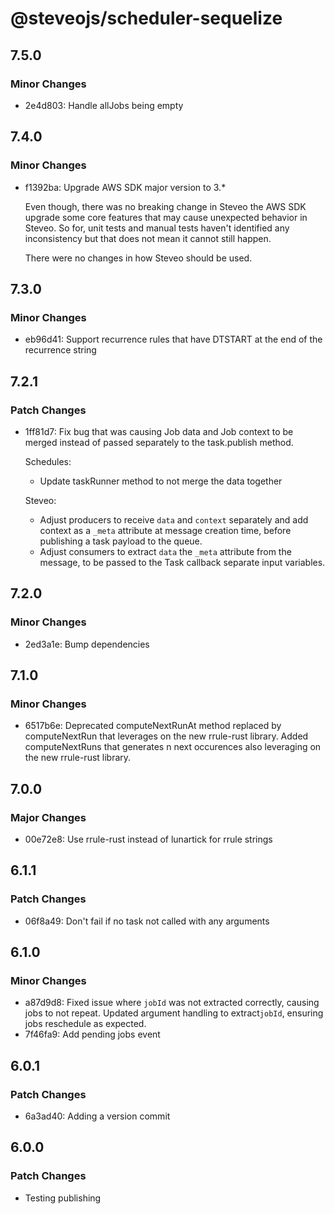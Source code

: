 # @steveojs/scheduler-sequelize

## 7.5.0

### Minor Changes

- 2e4d803: Handle allJobs being empty

## 7.4.0

### Minor Changes

- f1392ba: Upgrade AWS SDK major version to 3.\*

  Even though, there was no breaking change in Steveo the AWS SDK upgrade some core features that may cause unexpected
  behavior in Steveo. So for, unit tests and manual tests haven't identified any inconsistency but that does not mean it
  cannot still happen.

  There were no changes in how Steveo should be used.

## 7.3.0

### Minor Changes

- eb96d41: Support recurrence rules that have DTSTART at the end of the recurrence string

## 7.2.1

### Patch Changes

- 1ff81d7: Fix bug that was causing Job data and Job context to be merged instead of
  passed separately to the task.publish method.

  Schedules:

  - Update taskRunner method to not merge the data together

  Steveo:

  - Adjust producers to receive `data` and `context` separately and add context as a `_meta` attribute at message creation
    time, before publishing a task payload to the queue.
  - Adjust consumers to extract `data` the `_meta` attribute from the message, to be passed to the Task callback
    separate input variables.

## 7.2.0

### Minor Changes

- 2ed3a1e: Bump dependencies

## 7.1.0

### Minor Changes

- 6517b6e: Deprecated computeNextRunAt method replaced by computeNextRun that leverages on the new rrule-rust library. Added computeNextRuns that generates n next occurences also leveraging on the new rrule-rust library.

## 7.0.0

### Major Changes

- 00e72e8: Use rrule-rust instead of lunartick for rrule strings

## 6.1.1

### Patch Changes

- 06f8a49: Don't fail if no task not called with any arguments

## 6.1.0

### Minor Changes

- a87d9d8: Fixed issue where `jobId` was not extracted correctly, causing jobs to not repeat. Updated argument handling to extract`jobId`, ensuring jobs reschedule as expected.
- 7f46fa9: Add pending jobs event

## 6.0.1

### Patch Changes

- 6a3ad40: Adding a version commit

## 6.0.0

### Patch Changes

- Testing publishing
